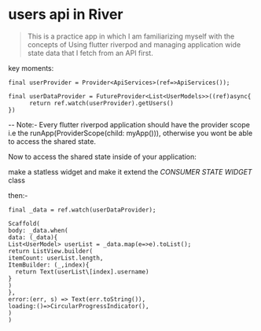 # users api in River

> This is a practice app in which I am familiarizing myself with the concepts of Using flutter riverpod and managing application wide state data that I fetch from an API first.

key moments:
```
final userProvider = Provider<ApiServices>(ref=>ApiServices());

final userDataProvider = FutureProvider<List<UserModels>>((ref)async{
      return ref.watch(userProvider).getUsers()
})
```
-- Note:- Every flutter riverpod application should have the provider scope i.e the runApp(ProviderScope(child: myApp())), otherwise you wont be able to access the shared state.


Now to access the shared state inside of your application:

make a statless widget and make it extend the *CONSUMER STATE WIDGET* class

then:-
```
final _data = ref.watch(userDataProvider);

Scaffold(
body: _data.when(
data: (_data){
List<UserModel> userList = _data.map(e=>e).toList();
return ListView.builder(
itemCount: userList.length,
ItemBuilder: (_,index){
  return Text(userList\[index].username)
}
)
},
error:(err, s) => Text(err.toString()),
loading:()=>CircularProgressIndicator(),
)
)

